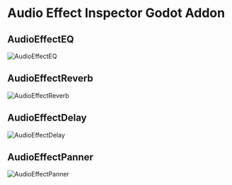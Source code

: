 # Audio Effect Inspector Godot Addon
## AudioEffectEQ
![AudioEffectEQ](https://github.com/NoodleSushi/AudioEffectInspector_GodotAddon/blob/master/README%20Content/AudioEffectEQ.gif?raw=true)

## AudioEffectReverb
![AudioEffectReverb](https://github.com/NoodleSushi/AudioEffectInspector_GodotAddon/blob/master/README%20Content/AudioEffectReverb.gif?raw=true)

## AudioEffectDelay
![AudioEffectDelay](https://github.com/NoodleSushi/AudioEffectInspector_GodotAddon/blob/master/README%20Content/AudioEffectDelay.gif?raw=true)

## AudioEffectPanner
![AudioEffectPanner](https://github.com/NoodleSushi/AudioEffectInspector_GodotAddon/blob/master/README%20Content/AudioEffectPanner.gif?raw=true)